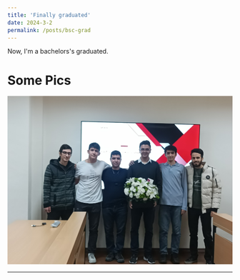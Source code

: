 ```yaml
---
title: 'Finally graduated'
date: 2024-3-2
permalink: /posts/bsc-grad
---
```


Now, I'm a bachelors's graduated.


Some Pics
======
<img src='/images/bscgrad.jpg'>

------